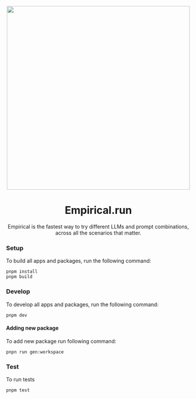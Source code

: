 <div align="center">
<img src="https://www.empirical.run/images/og/default_og_image.png" width="500">

# Empirical.run
<!-- section for badges -->
Empirical is the fastest way to try different LLMs and prompt combinations, across all the scenarios that matter.
</div>

### Setup

To build all apps and packages, run the following command:

```
pnpm install
pnpm build
```

### Develop

To develop all apps and packages, run the following command:

```
pnpm dev
```

#### Adding new package
To add new package run following command:

```
pnpn run gen:workspace
```

### Test

To run tests

```
pnpm test
```
